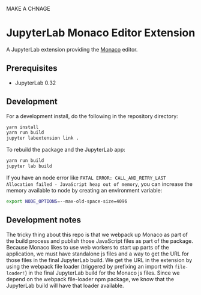 MAKE A CHNAGE
# JupyterLab Monaco Editor Extension

A JupyterLab extension providing the [Monaco](https://github.com/Microsoft/monaco-editor/) editor.

## Prerequisites

* JupyterLab 0.32

## Development

For a development install, do the following in the repository directory:

```bash
yarn install
yarn run build
jupyter labextension link .
```

To rebuild the package and the JupyterLab app:

```bash
yarn run build
jupyter lab build
```

If you have an node error like `FATAL ERROR: CALL_AND_RETRY_LAST Allocation failed - JavaScript heap out of memory`, you can increase the memory available to node by creating an environment variable:

```sh
export NODE_OPTIONS=--max-old-space-size=4096
```

## Development notes

The tricky thing about this repo is that we webpack up Monaco as part of the build process and publish those JavaScript files as part of the package. Because Monaco likes to use web workers to start up parts of the application, we must have standalone js files and a way to get the URL for those files in the final JupyterLab build. We get the URL in the extension by using the webpack file loader (triggered by prefixing an import with `file-loader!`) in the final JupyterLab build for the Monaco js files. Since we depend on the webpack file-loader npm package, we know that the JupyterLab build will have that loader available.

